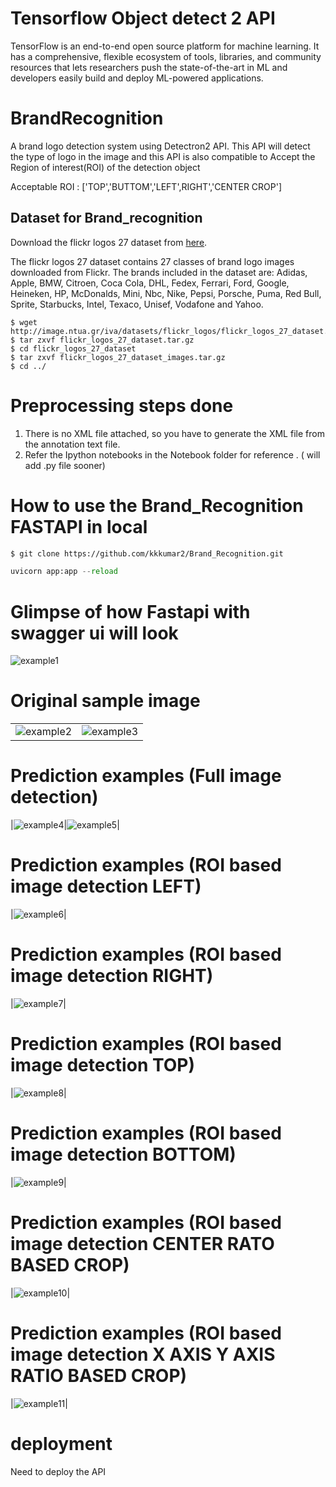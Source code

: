 # Tensorflow Object detect 2 API

TensorFlow is an end-to-end open source platform for machine learning. It has a comprehensive, flexible ecosystem of tools, libraries, and community resources that lets researchers push the state-of-the-art in ML and developers easily build and deploy ML-powered applications.


# BrandRecognition

A brand logo detection system using Detectron2 API. This API will detect the type of logo in the image and this API is also compatible to Accept the Region of interest(ROI) of the detection object 

Acceptable ROI :  ['TOP','BUTTOM','LEFT',RIGHT','CENTER CROP']

## Dataset for Brand_recognition

 Download the flickr logos 27 dataset from [here](http://image.ntua.gr/iva/datasets/flickr_logos/).

   The flickr logos 27 dataset contains 27 classes of brand logo images downloaded from Flickr. The brands included in the dataset are: Adidas, Apple, BMW, Citroen, Coca Cola, DHL, Fedex, Ferrari, Ford, Google, Heineken, HP, McDonalds, Mini, Nbc, Nike, Pepsi, Porsche, Puma, Red Bull, Sprite, Starbucks, Intel, Texaco, Unisef, Vodafone and Yahoo.

   ```shell
   $ wget http://image.ntua.gr/iva/datasets/flickr_logos/flickr_logos_27_dataset.tar.gz
   $ tar zxvf flickr_logos_27_dataset.tar.gz
   $ cd flickr_logos_27_dataset
   $ tar zxvf flickr_logos_27_dataset_images.tar.gz
   $ cd ../
   ```

# Preprocessing steps done

1) There is no XML file attached, so you have to generate the XML file from the annotation text file.
2) Refer the Ipython notebooks in the Notebook folder for reference . ( will add .py file sooner)

# How to use the Brand_Recognition FASTAPI in local

   ```bash
   $ git clone https://github.com/kkkumar2/Brand_Recognition.git
   ```
   ```python
   uvicorn app:app --reload
   ``` 
# Glimpse of how Fastapi with swagger ui will look



![example1](api.PNG)

# Original sample image
|||
|---|---|
|![example2](input.jpg)|![example3](cocacola.jpg)|


# Prediction examples (Full image detection)


|![example4](full_prediction.jpg)|![example5](full_image_prediction.png)|

# Prediction examples (ROI based image detection LEFT)

|![example6](left_prediction.png)|

# Prediction examples (ROI based image detection RIGHT)

|![example7](right_prediction.png)|

# Prediction examples (ROI based image detection TOP)

|![example8](top_prediction.png)|

# Prediction examples (ROI based image detection BOTTOM)

|![example9](bottom_prediction.png)|

# Prediction examples (ROI based image detection CENTER RATO BASED CROP)

|![example10](center_crop_prediction.png)|

# Prediction examples (ROI based image detection X AXIS Y AXIS RATIO BASED CROP)

|![example11](axis_prediction.png)|


# deployment

Need to deploy the API